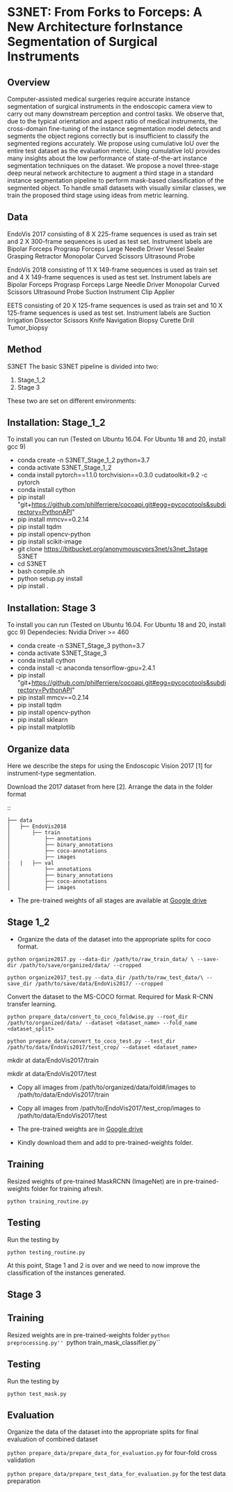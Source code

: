 S3NET: From Forks to Forceps: A New Architecture forInstance Segmentation of Surgical Instruments
===========================================

Overview
--------
Computer-assisted medical surgeries require accurate instance segmentation of surgical instruments in the endoscopic camera view to carry out many downstream perception and control tasks.
We observe that, due to the typical orientation and aspect ratio of medical instruments, the cross-domain fine-tuning of the instance segmentation model detects and segments the object regions correctly but is insufficient to classify the segmented regions accurately. 
We propose using cumulative IoU over the entire test dataset as the evaluation metric. Using cumulative IoU provides many insights about the low performance of state-of-the-art instance segmentation techniques on the dataset.
We propose a novel three-stage deep neural network architecture to augment a third stage in a standard instance segmentation pipeline to perform mask-based classification of the segmented object. To handle small datasets with visually similar classes, we train the proposed third stage using ideas from metric learning.


Data
----
EndoVis 2017 consisting of 8 X 225-frame sequences is used as train set and 2 X 300-frame sequences is used as test set.
Instrument labels are 
Bipolar Forceps 
Prograsp Forceps
Large Needle Driver
Vessel Sealer
Grasping Retractor
Monopolar Curved Scissors 
Ultrasound Probe

EndoVis 2018 consisting of 11 X 149-frame sequences is used as train set and 4 X 149-frame sequences is used as test set.
Instrument labels are 
Bipolar Forceps 
Prograsp Forceps
Large Needle Driver
Monopolar Curved Scissors 
Ultrasound Probe
Suction Instrument
Clip Applier

EETS consisting of 20 X 125-frame sequences is used as train set and 10 X 125-frame sequences is used as test set.
Instrument labels are 
Suction
Irrigation
Dissector
Scissors
Knife
Navigation
Biopsy
Curette
Drill
Tumor_biopsy

Method
------
S3NET
The basic S3NET pipeline is divided into two:
1) Stage_1_2
3) Stage 3

These two are set on different environments:

Installation: Stage_1_2
------------
To install you can run
(Tested on Ubuntu 16.04. For Ubuntu 18 and 20, install gcc 9)

* conda create -n S3NET_Stage_1_2 python=3.7
* conda activate S3NET_Stage_1_2
* conda install pytorch==1.1.0 torchvision==0.3.0 cudatoolkit=9.2 -c pytorch
* conda install cython
* pip install "git+https://github.com/philferriere/cocoapi.git#egg=pycocotools&subdirectory=PythonAPI"
* pip install mmcv==0.2.14
* pip install tqdm
* pip install opencv-python
* pip install scikit-image
* git clone https://bitbucket.org/anonymouscvprs3net/s3net_3stage S3NET
* cd S3NET
* bash compile.sh
* python setup.py install
* pip install .

Installation: Stage 3
------------
To install you can run
(Tested on Ubuntu 16.04. For Ubuntu 18 and 20, install gcc 9)
Dependecies:
Nvidia Driver >= 460

* conda create -n S3NET_Stage_3 python=3.7
* conda activate S3NET_Stage_3
* conda install cython
* conda install -c anaconda tensorflow-gpu=2.4.1
* pip install "git+https://github.com/philferriere/cocoapi.git#egg=pycocotools&subdirectory=PythonAPI"
* pip install mmcv==0.2.14
* pip install tqdm
* pip install opencv-python
* pip install sklearn
* pip install matplotlib


Organize data
----------

Here we describe the steps for using the Endoscopic Vision 2017 [1] for instrument-type segmentation.

Download the 2017 dataset from here [2]. Arrange the data in the folder format

::

    ├── data
    │   ├── EndoVis2018
    │   	├── train
    │   		├── annotations
    │   		├── binary_annotations
    │   		├── coco-annotations
    │   		├── images
    |	|	├── val
    │   		├── annotations
    │   		├── binary_annotations
    │   		├── coco-annotations
    │   		├── images
- The pre-trained weights of all stages are available at [Google drive](https://drive.google.com/drive/folders/1k7WxHMq60CkMneHb6e8lzGY4RUxFlZfW?usp=sharing)

Stage 1_2
------------------------------

- Organize the data of the dataset into the appropriate splits for coco format.

``python organize2017.py --data-dir /path/to/raw_train_data/ \
--save-dir /path/to/save/organized/data/ --cropped``

``python organize2017_test.py --data_dir /path/to/raw_test_data/\
--save_dir /path/to/save/data/EndoVis2017/ --cropped``

Convert the dataset to the MS-COCO format. Required for Mask R-CNN transfer learning.

``python prepare_data/convert_to_coco_foldwise.py --root_dir /path/to/organized/data/
    --dataset <dataset_name> --fold_name <dataset_split>``
    
``python prepare_data/convert_to_coco_test.py --test_dir /path/to/data/EndoVis2017/test_crop/
    --dataset <dataset_name>``

mkdir at data/EndoVis2017/train

mkdir at data/EndoVis2017/test

- Copy all images from /path/to/organized/data/fold#/images to /path/to/data/EndoVis2017/train

- Copy all images from /path/to/EndoVis2017/test_crop/images to /path/to/data/EndoVis2017/test

- The pre-trained weights are in [Google drive](https://drive.google.com/drive/folders/1k7WxHMq60CkMneHb6e8lzGY4RUxFlZfW?usp=sharing)

- Kindly download them and add to pre-trained-weights folder.

Training
---------------

Resized weights of pre-trained MaskRCNN (ImageNet) are in pre-trained-weights folder for training afresh. 

``python training_routine.py``

Testing
----------
Run the testing by 

``python testing_routine.py``


At this point, Stage 1 and 2 is over and we need to now improve the classification of the instances generated.

Stage 3
----------

Training
---------------
Resized weights are in pre-trained-weights folder
``python preprocessing.py''
``python train_mask_classifier.py``

Testing
----------
Run the testing by 

``python test_mask.py``



Evaluation
----------
Organize the data of the dataset into the appropriate splits for final evaluation of combined dataset

``python prepare_data/prepare_data_for_evaluation.py`` for four-fold cross validation 

``python prepare_data/prepare_test_data_for_evaluation.py`` for the test data preparation
